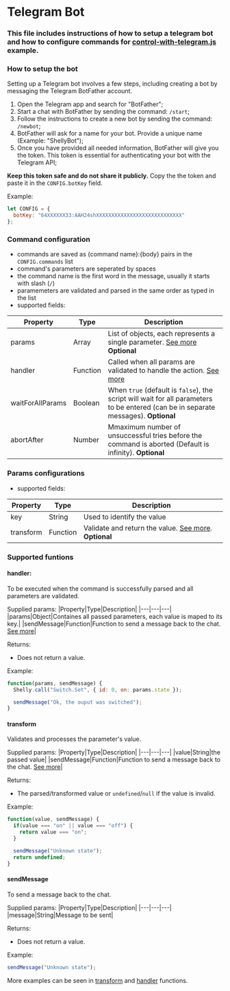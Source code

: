 # Telegram Bot

### This file includes instructions of how to setup a telegram bot and how to configure commands for [control-with-telegram.js](/control-with-telegram.js) example.

### How to setup the bot
Setting up a Telegram bot involves a few steps, including creating a bot by messaging the Telegram BotFather account.

1. Open the Telegram app and search for "BotFather";
2. Start a chat with BotFather by sending the command: `/start`;
3. Follow the instructions to create a new bot by sending the command: `/newbot`;
4. BotFather will ask for a name for your bot. Provide a unique name (Example: "ShellyBot");
5. Once you have provided all needed information, BotFather will give you the token. This token is essential for authenticating your bot with the Telegram API;

**Keep this token safe and do not share it publicly.**
Copy the the token and paste it in the `CONFIG.botKey` field. 

Example: 
```javascript
let CONFIG = {
  botKey: "64XXXXXX33:AAH24shXXXXXXXXXXXXXXXXXXXXXXXXXXXX"
};
```

### Command configuration
* commands are saved as {command name}:{body} pairs in the `CONFIG.commands` list
* command's parameters are seperated by spaces
* the command name is the first word in the message, usually it starts with slash (`/`)
* paramemeters are validated and parsed in the same order as typed in the list
* supported fields:

|Property|Type|Description|
|---|---|---|
|params|Array|List of objects, each represents a single parameter. [See more](#params-configuration) **Optional**|
|handler|Function|Called when all params are validated to handle the action. [See more](#handler)|
|waitForAllParams|Boolean|When `true` (default is `false`), the script will wait for all parameters to be entered (can be in separate messages). **Optional**|
|abortAfter|Number|Mmaximum number of unsuccessful tries before the command is aborted (Default is infinity). **Optional**|

### Params configurations
* supported fields:

|Property|Type|Description|
|---|---|---|
|key|String|Used to identify the value|
|transform|Function|Validate and return the value. [See more](#transform). **Optional**|

### Supported funtions
#### handler:
To be executed when the command is successfully parsed and all parameters are validated.

Supplied params:
|Property|Type|Description|
|---|---|---|
|params|Object|Containes all passed parameters, each value is maped to its key.|
|sendMessage|Function|Function to send a message back to the chat. [See more](#sendmessage)|

Returns:
- Does not return a value.

Example: 
```javascript
function(params, sendMessage) {
  Shelly.call("Switch.Set", { id: 0, on: params.state });

  sendMessage("Ok, the ouput was switched");
}
```

#### transform
Validates and processes the parameter's value.

Supplied params:
|Property|Type|Description|
|---|---|---|
|value|String|the passed value|
|sendMessage|Function|Function to send a message back to the chat. [See more](#sendmessage)|

Returns:
- The parsed/transformed value or `undefined`/`null` if the value is invalid.

Example: 
```javascript
function(value, sendMessage) {
  if(value === "on" || value === "off") {
    return value === "on";
  }

  sendMessage("Unknown state");
  return undefined;
}
```

#### sendMessage
To send a message back to the chat.

Supplied params:
|Property|Type|Description|
|---|---|---|
|message|String|Message to be sent|

Returns:
- Does not return a value.


Example: 
```javascript
sendMessage("Unknown state");
```
More examples can be seen in [transform](#transform) and [handler](#handler) functions.
